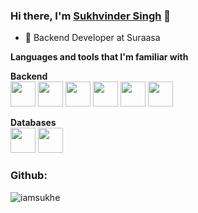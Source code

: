 ### Hi there, I'm [Sukhvinder Singh](https://github.com/sukheAtsuraasa) 👋

- 🔭 Backend Developer at Suraasa

**Languages and tools that I'm familiar with**
<br />

**Backend**<br />
<img height="40" src="https://cdn.svgporn.com/logos/nodejs.svg">
<img height="40" src="https://cdn.svgporn.com/logos/python.svg">
<img height="40" src="https://cdn.svgporn.com/logos/django-icon.svg">
<img height="40" src="https://miro.medium.com/max/599/1*uHzooF1EtgcKn9_XiSST4w.png"> 
<img height="40" src="https://cdn.svgporn.com/logos/javascript.svg">
<img height="40" src="https://cdn.svgporn.com/logos/typescript-icon.svg">

**Databases**<br />
<img height="40" src="https://cdn.svgporn.com/logos/postgresql.svg">
<img height="40" src="https://cdn.svgporn.com/logos/mongodb-icon.svg">


### Github:
 <p><img align="left" src="https://github-readme-stats.vercel.app/api/top-langs?username=sukheAtsuraasa&show_icons=true&theme=dark&locale=en&layout=compact" alt="iamsukhe" /></p>
